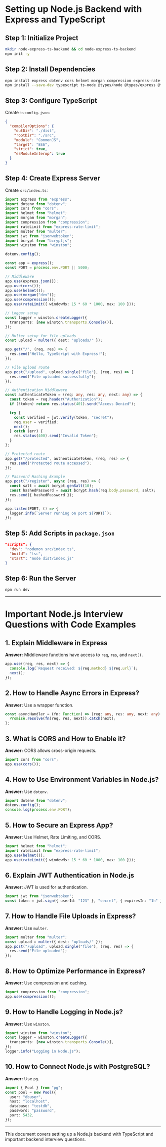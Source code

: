 # Setting up Node.js Backend with Express and TypeScript

## Step 1: Initialize Project

```sh
mkdir node-express-ts-backend && cd node-express-ts-backend
npm init -y
```

## Step 2: Install Dependencies

```sh
npm install express dotenv cors helmet morgan compression express-rate-limit multer jsonwebtoken bcryptjs winston
npm install --save-dev typescript ts-node @types/node @types/express @types/cors @types/helmet @types/morgan @types/compression @types/express-rate-limit @types/multer @types/jsonwebtoken @types/bcryptjs nodemon
```

## Step 3: Configure TypeScript

Create `tsconfig.json`:

```json
{
  "compilerOptions": {
    "outDir": "./dist",
    "rootDir": "./src",
    "module": "CommonJS",
    "target": "ES6",
    "strict": true,
    "esModuleInterop": true
  }
}
```

## Step 4: Create Express Server

Create `src/index.ts`:

```ts
import express from "express";
import dotenv from "dotenv";
import cors from "cors";
import helmet from "helmet";
import morgan from "morgan";
import compression from "compression";
import rateLimit from "express-rate-limit";
import multer from "multer";
import jwt from "jsonwebtoken";
import bcrypt from "bcryptjs";
import winston from "winston";

dotenv.config();

const app = express();
const PORT = process.env.PORT || 5000;

// Middleware
app.use(express.json());
app.use(cors());
app.use(helmet());
app.use(morgan("dev"));
app.use(compression());
app.use(rateLimit({ windowMs: 15 * 60 * 1000, max: 100 }));

// Logger setup
const logger = winston.createLogger({
  transports: [new winston.transports.Console()],
});

// Multer setup for file uploads
const upload = multer({ dest: "uploads/" });

app.get("/", (req, res) => {
  res.send("Hello, TypeScript with Express!");
});

// File upload route
app.post("/upload", upload.single("file"), (req, res) => {
  res.send("File uploaded successfully");
});

// Authentication Middleware
const authenticateToken = (req: any, res: any, next: any) => {
  const token = req.header("Authorization");
  if (!token) return res.status(401).send("Access Denied");

  try {
    const verified = jwt.verify(token, "secret");
    req.user = verified;
    next();
  } catch (err) {
    res.status(400).send("Invalid Token");
  }
};

// Protected route
app.get("/protected", authenticateToken, (req, res) => {
  res.send("Protected route accessed");
});

// Password Hashing Example
app.post("/register", async (req, res) => {
  const salt = await bcrypt.genSalt(10);
  const hashedPassword = await bcrypt.hash(req.body.password, salt);
  res.send({ hashedPassword });
});

app.listen(PORT, () => {
  logger.info(`Server running on port ${PORT}`);
});
```

## Step 5: Add Scripts in `package.json`

```json
"scripts": {
  "dev": "nodemon src/index.ts",
  "build": "tsc",
  "start": "node dist/index.js"
}
```

## Step 6: Run the Server

```sh
npm run dev
```

---

# Important Node.js Interview Questions with Code Examples

## 1. Explain Middleware in Express

**Answer:** Middleware functions have access to `req`, `res`, and `next()`.

```ts
app.use((req, res, next) => {
  console.log(`Request received: ${req.method} ${req.url}`);
  next();
});
```

## 2. How to Handle Async Errors in Express?

**Answer:** Use a wrapper function.

```ts
const asyncHandler = (fn: Function) => (req: any, res: any, next: any) => {
  Promise.resolve(fn(req, res, next)).catch(next);
};
```

## 3. What is CORS and How to Enable it?

**Answer:** CORS allows cross-origin requests.

```ts
import cors from "cors";
app.use(cors());
```

## 4. How to Use Environment Variables in Node.js?

**Answer:** Use `dotenv`.

```ts
import dotenv from "dotenv";
dotenv.config();
console.log(process.env.PORT);
```

## 5. How to Secure an Express App?

**Answer:** Use Helmet, Rate Limiting, and CORS.

```ts
import helmet from "helmet";
import rateLimit from "express-rate-limit";
app.use(helmet());
app.use(rateLimit({ windowMs: 15 * 60 * 1000, max: 100 }));
```

## 6. Explain JWT Authentication in Node.js

**Answer:** JWT is used for authentication.

```ts
import jwt from "jsonwebtoken";
const token = jwt.sign({ userId: "123" }, "secret", { expiresIn: "1h" });
```

## 7. How to Handle File Uploads in Express?

**Answer:** Use `multer`.

```ts
import multer from "multer";
const upload = multer({ dest: "uploads/" });
app.post("/upload", upload.single("file"), (req, res) => {
  res.send("File uploaded");
});
```

## 8. How to Optimize Performance in Express?

**Answer:** Use compression and caching.

```ts
import compression from "compression";
app.use(compression());
```

## 9. How to Handle Logging in Node.js?

**Answer:** Use `winston`.

```ts
import winston from "winston";
const logger = winston.createLogger({
  transports: [new winston.transports.Console()],
});
logger.info("Logging in Node.js");
```

## 10. How to Connect Node.js with PostgreSQL?

**Answer:** Use `pg`.

```ts
import { Pool } from "pg";
const pool = new Pool({
  user: "dbuser",
  host: "localhost",
  database: "testdb",
  password: "password",
  port: 5432,
});
```

---

This document covers setting up a Node.js backend with TypeScript and important backend interview questions.
